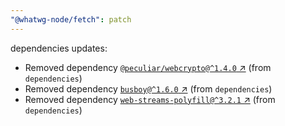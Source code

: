 ```yaml
---
"@whatwg-node/fetch": patch
---
```

dependencies updates:
  - Removed dependency [`@peculiar/webcrypto@^1.4.0` ↗︎](https://www.npmjs.com/package/@peculiar/webcrypto/v/1.4.0) (from `dependencies`)
  - Removed dependency [`busboy@^1.6.0` ↗︎](https://www.npmjs.com/package/busboy/v/1.6.0) (from `dependencies`)
  - Removed dependency [`web-streams-polyfill@^3.2.1` ↗︎](https://www.npmjs.com/package/web-streams-polyfill/v/3.2.1) (from `dependencies`)
